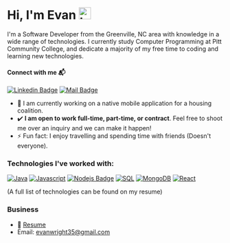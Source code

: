 # Hi, I'm Evan <img src="https://user-images.githubusercontent.com/1303154/88677602-1635ba80-d120-11ea-84d8-d263ba5fc3c0.gif" width="28px" alt="hi">

I'm a Software Developer from the Greenville, NC area with knowledge in a wide range of technologies.  I currently study Computer Programming at Pitt Community College, and dedicate a majority of my free time to coding and learning new technologies.     

#### Connect with me 📬

 [![Linkedin Badge](https://img.shields.io/badge/-Evan_Wright-0e76a8?style=flat&labelColor=0e76a8&logo=linkedin&logoColor=white)](https://www.linkedin.com/in/evan-wright-6b6130194/) [![Mail Badge](https://img.shields.io/badge/-evanwright35@gmai.com-c0392b?style=flat&labelColor=c0392b&logo=gmail&logoColor=white)](mailto:evanwright35@gmail.com)

 - 🔭 I am currently working on a native mobile application for a housing coalition.
- ✔️ __I am open to work full-time, part-time, or contract__.  Feel free to shoot me over an inquiry and we can make it happen!
- ⚡ Fun fact:  I enjoy travelling and spending time with friends (Doesn't everyone).
  
### Technologies I've worked with:
[![Java](https://img.shields.io/badge/-Java-61DBFB?style=for-the-badge&labelColor=f7f7f7&logo=java&logoColor=007396)](#) 
[![Javascript](https://img.shields.io/badge/-Javascript-F0DB4F?style=for-the-badge&labelColor=f7f7f7&logo=javascript&logoColor=F0DB4F)](#) [![Nodejs Badge](https://img.shields.io/badge/-Nodejs-3C873A?style=for-the-badge&labelColor=f7f7f7&logo=node.js&logoColor=3C873A)](#) 
[![SQL](https://img.shields.io/badge/-MySQL-4479A1?style=for-the-badge&labelColor=f7f7f7&logo=mysql&logoColor=4479A1)](#) 
[![MongoDB](https://img.shields.io/badge/-MongoDB-47A248?style=for-the-badge&labelColor=f7f7f7&logo=react&logoColor=47A248)](#) 
[![React](https://img.shields.io/badge/-React-0088CC?style=for-the-badge&labelColor=f7f7f7&logo=react&logoColor=61DAFB)](#)

(A full list of technologies can be found on my resume)
<br />

### Business
- 📎 [Resume]()
- Email: evanwright35@gmail.com